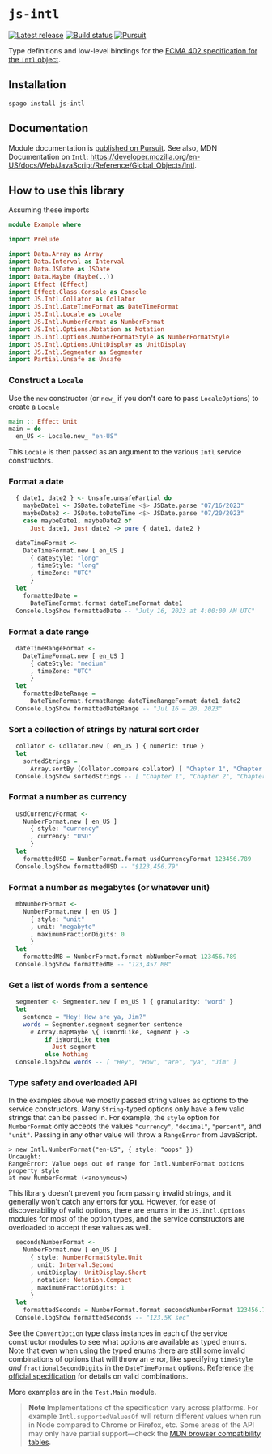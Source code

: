 <!-- This file was generated using `script/generate-readme.sh` -->

# `js-intl`

[![Latest release](http://img.shields.io/github/release/pete-murphy/purescript-js-intl.svg)](https://github.com/pete-murphy/purescript-js-intl/releases)
[![Build status](https://github.com/pete-murphy/purescript-js-intl/workflows/CI/badge.svg?branch=main)](https://github.com/pete-murphy/purescript-js-intl/actions?query=workflow%3ACI+branch%3Amain)
[![Pursuit](https://pursuit.purescript.org/packages/purescript-js-intl/badge)](https://pursuit.purescript.org/packages/purescript-js-intl)

Type definitions and low-level bindings for the [ECMA 402 specification for the `Intl` object](https://tc39.es/ecma402/#intl-object).

## Installation

```
spago install js-intl
```

## Documentation

Module documentation is [published on Pursuit](http://pursuit.purescript.org/packages/purescript-js-intl).
See also, MDN Documentation on `Intl`: https://developer.mozilla.org/en-US/docs/Web/JavaScript/Reference/Global_Objects/Intl.

## How to use this library


Assuming these imports

```purs
module Example where

import Prelude

import Data.Array as Array
import Data.Interval as Interval
import Data.JSDate as JSDate
import Data.Maybe (Maybe(..))
import Effect (Effect)
import Effect.Class.Console as Console
import JS.Intl.Collator as Collator
import JS.Intl.DateTimeFormat as DateTimeFormat
import JS.Intl.Locale as Locale
import JS.Intl.NumberFormat as NumberFormat
import JS.Intl.Options.Notation as Notation
import JS.Intl.Options.NumberFormatStyle as NumberFormatStyle
import JS.Intl.Options.UnitDisplay as UnitDisplay
import JS.Intl.Segmenter as Segmenter
import Partial.Unsafe as Unsafe

```

### Construct a `Locale`

Use the `new` constructor (or `new_` if you don't care to pass `LocaleOptions`) 
to create a `Locale`

```purs
main :: Effect Unit
main = do
  en_US <- Locale.new_ "en-US"
```

This `Locale` is then passed as an argument to the various `Intl` service
constructors.

### Format a date

```purs
  { date1, date2 } <- Unsafe.unsafePartial do
    maybeDate1 <- JSDate.toDateTime <$> JSDate.parse "07/16/2023"
    maybeDate2 <- JSDate.toDateTime <$> JSDate.parse "07/20/2023"
    case maybeDate1, maybeDate2 of
      Just date1, Just date2 -> pure { date1, date2 }

  dateTimeFormat <-
    DateTimeFormat.new [ en_US ]
      { dateStyle: "long"
      , timeStyle: "long"
      , timeZone: "UTC"
      }
  let
    formattedDate =
      DateTimeFormat.format dateTimeFormat date1
  Console.logShow formattedDate -- "July 16, 2023 at 4:00:00 AM UTC"
```

### Format a date range

```purs
  dateTimeRangeFormat <-
    DateTimeFormat.new [ en_US ]
      { dateStyle: "medium"
      , timeZone: "UTC"
      }
  let
    formattedDateRange =
      DateTimeFormat.formatRange dateTimeRangeFormat date1 date2
  Console.logShow formattedDateRange -- "Jul 16 – 20, 2023"
```

### Sort a collection of strings by natural sort order

```purs
  collator <- Collator.new [ en_US ] { numeric: true }
  let
    sortedStrings =
      Array.sortBy (Collator.compare collator) [ "Chapter 1", "Chapter 11", "Chapter 2" ]
  Console.logShow sortedStrings -- [ "Chapter 1", "Chapter 2", "Chapter 11" ]
```

### Format a number as currency

```purs
  usdCurrencyFormat <-
    NumberFormat.new [ en_US ]
      { style: "currency"
      , currency: "USD"
      }
  let
    formattedUSD = NumberFormat.format usdCurrencyFormat 123456.789
  Console.logShow formattedUSD -- "$123,456.79"
```

### Format a number as megabytes (or whatever unit)

```purs
  mbNumberFormat <-
    NumberFormat.new [ en_US ]
      { style: "unit"
      , unit: "megabyte"
      , maximumFractionDigits: 0
      }
  let
    formattedMB = NumberFormat.format mbNumberFormat 123456.789
  Console.logShow formattedMB -- "123,457 MB"
```

### Get a list of words from a sentence

```purs
  segmenter <- Segmenter.new [ en_US ] { granularity: "word" }
  let
    sentence = "Hey! How are ya, Jim?"
    words = Segmenter.segment segmenter sentence
      # Array.mapMaybe \{ isWordLike, segment } ->
          if isWordLike then
            Just segment
          else Nothing
  Console.logShow words -- [ "Hey", "How", "are", "ya", "Jim" ]
```

### Type safety and overloaded API

In the examples above we mostly passed string values as options to the
service constructors. Many `String`-typed options only have a few valid
strings that can be passed in. For example, the `style` option for
`NumberFormat` only accepts the values `"currency"`, `"decimal"`,
`"percent"`, and `"unit"`. Passing in any other value will throw a
`RangeError` from JavaScript.
```
> new Intl.NumberFormat("en-US", { style: "oops" })
Uncaught:
RangeError: Value oops out of range for Intl.NumberFormat options property style
at new NumberFormat (<anonymous>)
```
This library doesn't prevent you from passing invalid strings, and it
generally won't catch any errors for you. However, for ease of
discoverability of valid options, there are enums in the `JS.Intl.Options`
modules for most of the option types, and the service constructors are
overloaded to accept these values as well.
```purs
  secondsNumberFormat <-
    NumberFormat.new [ en_US ]
      { style: NumberFormatStyle.Unit
      , unit: Interval.Second
      , unitDisplay: UnitDisplay.Short
      , notation: Notation.Compact
      , maximumFractionDigits: 1
      }
  let
    formattedSeconds = NumberFormat.format secondsNumberFormat 123456.789
  Console.logShow formattedSeconds -- "123.5K sec"
```
See the `ConvertOption` type class instances in each of the service
constructor modules to see what options are available as typed enums. Note
that even when using the typed enums there are still some invalid
combinations of options that will throw an error, like specifying `timeStyle`
_and_ `fractionalSecondDigits` in the `DateTimeFormat` options. Reference
[the official specification](https://tc39.es/ecma402) for details on valid
combinations.


More examples are in the `Test.Main` module.

> **Note**
> Implementations of the specification vary across platforms. For example `Intl.supportedValuesOf` will return different values when run in Node compared to Chrome or Firefox, etc. Some areas of the API may only have partial support—check the [MDN browser compatibility tables](https://developer.mozilla.org/en-US/docs/Web/JavaScript/Reference/Global_Objects/Intl#browser_compatibility).

